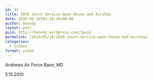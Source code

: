 ```yaml
---
id: 12
title: 2010 Joint Service Open House and Airshow
date: 2010-05-18T03:16:26+00:00
author: Hoondy
layout: post
guid: http://hoondy.wordpress.com/?p=12
permalink: /2010/05/18/2010-joint-service-open-house-and-airshow/
categories:
  - Videos
format: video
---
```

<span class="youtube"></span>

Andrews Air Force Base, MD

5.15.2010

<div class="al2fb_like_button">
  <div id="fb-root">
  </div><fb:like href="http://hoondy.com/2010/05/18/2010-joint-service-open-house-and-airshow/" send="true" layout="standard" show_faces="true" share="true" width="450" action="like" font="arial" colorscheme="light" ref="AL2FB"></fb:like>
</div>